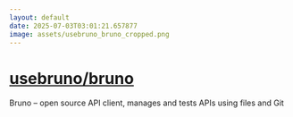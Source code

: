 ```yaml
---
layout: default
date: 2025-07-03T03:01:21.657877
image: assets/usebruno_bruno_cropped.png
---
```


# [usebruno/bruno](https://github.com/usebruno/bruno)

Bruno – open source API client, manages and tests APIs using files and Git
